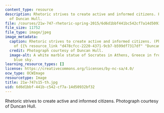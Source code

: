 ```yaml
---
content_type: resource
description: Rhetoric strives to create active and informed citizens. Photograph courtesy
  of Duncan Hull.
file: /courses/21w-747-rhetoric-spring-2015/6d6d1bbf441bc542cf7a14d50932bf32_21w-747s15-th.jpg
file_size: 11752
file_type: image/jpeg
image_metadata:
  caption: Rhetoric strives to create active and informed citizens. (Photograph courtesy
    of {{% resource_link "d478cfcc-2220-4371-9cb7-b599df7317df" "Duncan Hull" %}}.)
  credit: Photograph courtesy of Duncan Hull.
  image-alt: A white marble statue of Socrates in Athens, Greece in front of a clear
    blue sky.
learning_resource_types: []
license: https://creativecommons.org/licenses/by-nc-sa/4.0/
ocw_type: OCWImage
resourcetype: Image
title: 21w-747s15-th.jpg
uid: 6d6d1bbf-441b-c542-cf7a-14d50932bf32
---
```

Rhetoric strives to create active and informed citizens. Photograph courtesy of Duncan Hull.